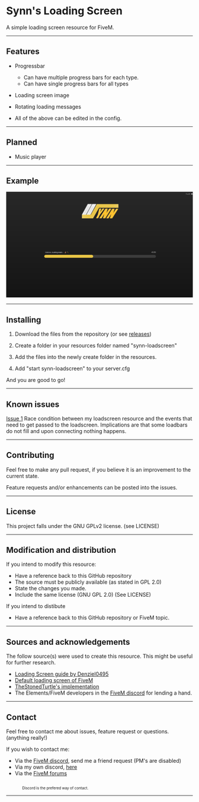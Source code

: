 # Synn's Loading Screen

A simple loading screen resource for FiveM.

<hr>

## Features

- Progressbar  
    - Can have multiple progress bars for each type.
    - Can have single progress bars for all types

- Loading screen image
- Rotating loading messages
- All of the above can be edited in the config.

<hr>

## Planned
 
- Music player

<hr>

## Example

![Loading screen example](docs/example1.png "An example of the loading screen")

<hr>

## Installing

1) Download the files from the repository (or see [releases](https://github.com/Syntasu/synn-loadscreen/releases))

2) Create a folder in your resources folder named "synn-loadscreen"

3) Add the files into the newly create folder in the resources.

4) Add "start synn-loadscreen" to your server.cfg

And you are good to go!

<hr>

## Known issues

[Issue 1](https://github.com/Syntasu/synn-loadscreen/issues/1)
Race condition between my loadscreen resource and the events that need to get passed to the loadscreen.
Implications are that some loadbars do not fill and upon connecting nothing happens.

<hr>

## Contributing

Feel free to make any pull request, if you believe it is an improvement to the current state.

Feature requests and/or enhancements can be posted into the issues.

<hr>

## License

This project falls under the GNU GPLv2 license. (see LICENSE)

<hr>

## Modification and distribution

If you intend to modify this resource:
- Have a reference back to this GitHub repository
- The source must be publicly available (as stated in GPL 2.0)
- State the changes you made.
- Include the same license (GNU GPL 2.0) (See LICENSE)

If you intend to distibute
- Have a reference back to this GitHub repository or FiveM topic.

<hr>

## Sources and acknowledgements
The follow source(s) were used to create this resource. This might be useful for further research.

* [Loading Screen guide by Denziel0495](https://forum.fivem.net/t/how-to-custom-loading-screen-with-music/5746)
* [Default loading screen of FiveM](https://github.com/citizenfx/fivem/blob/fde2bb3120cb1bc7a3ecfc31c3ff103896bd0b12/ext/ui-build/data/loadscreen/code.js)
* [TheStonedTurtle's implementation](https://github.com/TheStonedTurtle/FiveM-PercentLoadScreen)
* The Elements/FiveM developers in the [FiveM discord](https://discord.gg/GtvkUsc) for lending a hand.

<hr>

## Contact

Feel free to contact me about issues, feature request or questions. (anything really!)

If you wish to contact me:

- Via the [FiveM discord](https://discord.gg/GtvkUsc), send me a friend request (PM's are disabled) 
- Via my own discord, [here](https://discord.gg/QbMfZvH)
- Via the [FiveM forums](https://forum.fivem.net/u/syntasu)

&nbsp; &nbsp; &nbsp;&nbsp; &nbsp; &nbsp;  <sub><sub>Discord is the prefered way of contact.</sub></sub>

<hr>
